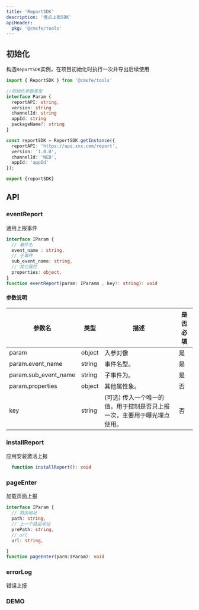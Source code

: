 ```yaml
---
title: 'ReportSDK'
description: '埋点上报SDK'
apiHeader:
  pkg: '@cmsfe/tools'
---
```


## 初始化

构造`ReportSDK`实例，在项目初始化时执行一次并导出后续使用

```ts
import { ReportSDK } from '@cmsfe/tools'

//初始化参数类型
interface Param {
  reportAPI: string,
  version: string
  channelId: string
  appId: string
  packageName?: string
}

const reportSDK = ReportSDK.getInstance({
  reportAPI: 'https://api.xxx.com/report',
  version: '1.0.0',
  channelId: 'WEB',
  appId: 'appId'
});

export {reportSDK}
```

## API

### eventReport

通用上报事件

```ts
interface IParam {
  // 事件名
  event_name : string,
  // 子事件
  sub_event_name: string,
  // 其它属性
  properties: object,
}
function eventReport(param: IParamm , key?: string): void
```

#### 参数说明
| 参数名         | 类型      | 描述    | 是否必填 |
|---------------|----------|------- | ---- |
| param         | object   | 入参对像   | 是 |
| param.event_name | string | 事件名型。    |是 |
| param.sub_event_name | string | 子事件为。    |是 |
| param.properties | object  | 其他属性象。       |否 |
| key           | string  | (可选) 传入一个唯一的值，用于控制是否只上报一次，主要用于曝光埋点使用。 |否 |


### installReport

应用安装激活上报

```ts
  function installReport(): void
```

### pageEnter
加载页面上报

```ts
interface IParam {
  // 路由地址
  path: string,
  // 上一个路由地址
  prePath: string,
  // url
  url: string,

}
function pageEnter(parm:IParam): void


```

### errorLog
错误上报

### DEMO

<code src="../../src/demo/tools/report_sdk/default.tsx" defaultShowCode ></code>

